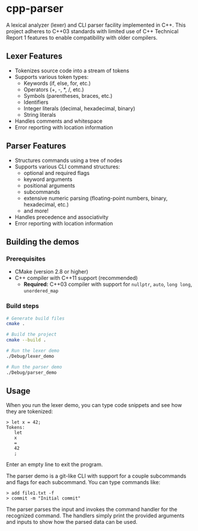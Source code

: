 # cpp-parser

A lexical analyzer (lexer) and CLI parser facility implemented in C++. This project adheres to C++03 standards with limited use of C++ Technical Report 1 features to enable compatibility with older compilers.

## Lexer Features

- Tokenizes source code into a stream of tokens
- Supports various token types:
  - Keywords (if, else, for, etc.)
  - Operators (+, -, *, /, etc.)
  - Symbols (parentheses, braces, etc.)
  - Identifiers
  - Integer literals (decimal, hexadecimal, binary)
  - String literals
- Handles comments and whitespace
- Error reporting with location information

## Parser Features

- Structures commands using a tree of nodes
- Supports various CLI command structures:
  - optional and required flags
  - keyword arguments
  - positional arguments
  - subcommands
  - extensive numeric parsing (floating-point numbers, binary, hexadecimal, etc.)
  - and more!
- Handles precedence and associativity
- Error reporting with location information

## Building the demos

### Prerequisites

- CMake (version 2.8 or higher)
- C++ compiler with C++11 support (recommended)
  - **Required:** C++03 compiler with support for `nullptr`, `auto`, `long long`, `unordered_map`

### Build steps

```bash
# Generate build files
cmake .

# Build the project
cmake --build .

# Run the lexer demo
./Debug/lexer_demo

# Run the parser demo
./Debug/parser_demo
```

## Usage

When you run the lexer demo, you can type code snippets and see how they are tokenized:

```
> let x = 42;
Tokens:
   let
   x
   =
   42
   ;
```

Enter an empty line to exit the program.

The parser demo is a git-like CLI with support for a couple subcommands and flags for each subcommand. You can type commands like:

```
> add file1.txt -f
> commit -m "Initial commit"
```

The parser parses the input and invokes the command handler for the recognized command. The handlers simply print the provided arguments and inputs to show how the parsed data can be used.